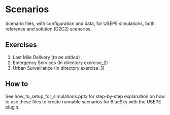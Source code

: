 # Scenarios

Scenario files, with configuration and data, for USEPE simulations, both reference and solution (D2C2) scenarios.

## Exercises

1. Last Mile Delivery (_to be added_)
2. Emergency Services (In directory exercise_2)
3. Urban Surveillance (In directory exercise_3)

## How to
See how_to_setup_for_simulations.pptx for step-by-step explanation on how to use these files to create runnable scenarios for BlueSky with the USEPE plugin.
